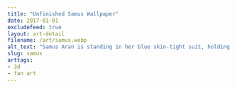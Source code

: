 ```yaml
---
title: "Unfinished Samus Wallpaper"
date: 2017-01-01
excludefeed: true
layout: art-detail
filename: /art/samus.webp
alt_text: "Samus Aran is standing in her blue skin-tight suit, holding her gun. In the background, her suit is visible inside of an inaccessible tube."
slug: samus
arttags:
- 3d
- fan art
---
```

